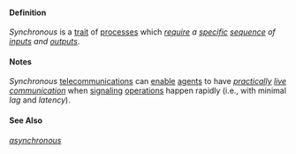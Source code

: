 #### Definition

*Synchronous* is a [trait](https://github.com/gcassel/Modular-Organization-Terminology/blob/master/terms/trait.md) of [processes](https://github.com/gcassel/Modular-Organization-Terminology/blob/master/terms/process.md) which *[require](https://github.com/gcassel/Modular-Organization-Terminology/blob/master/terms/requirement.md) a [specific](https://github.com/gcassel/Modular-Organization-Terminology/blob/master/terms/specific.md) [sequence](https://github.com/gcassel/Modular-Organization-Terminology/blob/master/terms/sequence.md) of [inputs](https://github.com/gcassel/Modular-Organization-Terminology/blob/master/terms/input.md) and [outputs](https://github.com/gcassel/Modular-Organization-Terminology/blob/master/terms/output.md)*.
		
#### Notes

*Synchronous* [telecommunications](https://github.com/gcassel/Modular-Organization-Terminology/blob/master/terms/telecommunicate.md) can [enable](https://github.com/gcassel/Modular-Organization-Terminology/blob/master/terms/enable.md) [agents](https://github.com/gcassel/Modular-Organization-Terminology/blob/master/terms/agent.md) to have *[practically](https://github.com/gcassel/Modular-Organization-Terminology/blob/master/terms/practice.md) [live communication](https://github.com/gcassel/Modular-Organization-Terminology/blob/master/compound-terms/live-communication.md)* when [signaling](https://github.com/gcassel/Modular-Organization-Terminology/blob/master/terms/signal.md) [operations](https://github.com/gcassel/Modular-Organization-Terminology/blob/master/terms/operate.md) happen rapidly (i.e., with minimal *lag* and *latency*).

#### See Also

*[asynchronous](https://github.com/gcassel/Modular-Organization-Terminology/blob/master/terms/asynchronous.md)*

